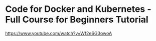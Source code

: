 # Code for Docker and Kubernetes - Full Course for Beginners Tutorial

https://www.youtube.com/watch?v=Wf2eSG3owoA
